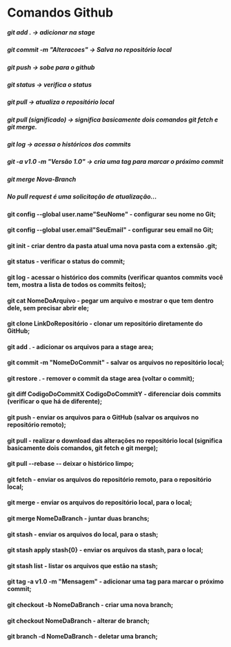 # Comandos Github

##### git add . -> adicionar na stage
##### git commit -m "Alteracoes" -> Salva no repositório local
##### git push -> sobe para o github
##### git status -> verifica o status
##### git pull -> atualiza o repositório local
##### git pull (significado) -> significa basicamente dois comandos git fetch e git merge.
##### git log -> acessa o históricos dos commits
##### git -a v1.0 -m "Versão 1.0" -> cria uma tag para marcar o próximo commit
##### git merge Nova-Branch 
##### No pull request é uma solicitação de atualização...
#### git config --global user.name"SeuNome" - configurar seu nome no Git;
#### git config --global user.email"SeuEmail" - configurar seu email no Git;
#### git init - criar dentro da pasta atual uma nova pasta com a extensão .git;
#### git status - verificar o status do commit;
#### git log - acessar o histórico dos commits (verificar quantos commits você tem, mostra a lista de todos os commits feitos);
#### git cat NomeDoArquivo - pegar um arquivo e mostrar o que tem dentro dele, sem precisar abrir ele;
#### git clone LinkDoRepositório - clonar um repositório diretamente do GitHub;
#### git add . - adicionar os arquivos para a stage area;
#### git commit -m "NomeDoCommit" - salvar os arquivos no repositório local;
#### git restore . - remover o commit da stage area (voltar o commit);
#### git diff CodigoDoCommitX CodigoDoCommitY - diferenciar dois commits (verificar o que há de diferente);
#### git push - enviar os arquivos para o GitHub (salvar os arquivos no repositório remoto);
#### git pull - realizar o download das alterações no repositório local (significa basicamente dois comandos, git fetch e git merge);
#### git pull --rebase -- deixar o histórico limpo;
#### git fetch - enviar os arquivos do repositório remoto, para o repositório local;
#### git merge - enviar os arquivos do repositório local, para o local;
#### git merge NomeDaBranch - juntar duas branchs;
#### git stash - enviar os arquivos do local, para o stash;
#### git stash apply stash{0} - enviar os arquivos da stash, para o local;
#### git stash list - listar os arquivos que estão na stash;
#### git tag -a v1.0 -m "Mensagem" - adicionar uma tag para marcar o próximo commit;
#### git checkout -b NomeDaBranch - criar uma nova branch;
#### git checkout NomeDaBranch - alterar de branch;
#### git branch -d NomeDaBranch - deletar uma branch;

